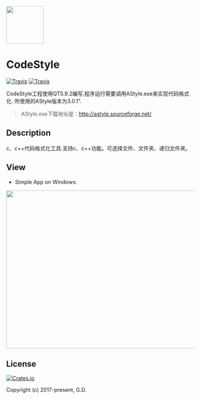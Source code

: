 <div align=left><img width="100" height="100" src="https://github.com/to9/CodeStyle/blob/master/images/CodeStyle.png"/></div>

# CodeStyle
[![Travis](https://img.shields.io/badge/release-v1.0.0.1-blue.svg?style=plastic)](https://github.com/to9/CodeStyle/tree/master/bin)
[![Travis](https://img.shields.io/travis/rust-lang/rust.svg?style=plastic)](https://github.com/to9/CodeStyle/tree/master/bin)


CodeStyle工程使用QT5.9.2编写,程序运行需要调用AStyle.exe来实现代码格式化. 所使用的AStyle版本为3.0.1".<br>
>AStyle.exe下载地址是：http://astyle.sourceforge.net/

## Description

c、c++代码格式化工具.支持c、c++功能。可选择文件、文件夹、递归文件夹。

## View

* Simple App on Windows:

<div align=left><img width="700" height="422" src="https://github.com/to9/CodeStyle/blob/master/images/codestyle_sample.png"/></div>

## License

[![Crates.io](https://img.shields.io/packagist/l/doctrine/orm.svg?style=plastic)](https://github.com/to9/CodeStyle)<br>

Copyright (c) 2017-present, G.D.
